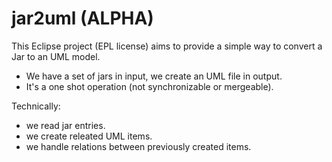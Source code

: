 jar2uml (ALPHA)
=======
This Eclipse project (EPL license) aims to provide a simple way to convert a Jar to an UML model.

* We have a set of jars in input, we create an UML file in output.
* It's a one shot operation (not synchronizable or mergeable).

Technically:
* we read jar entries.
* we create releated UML items.
* we handle relations between previously created items.
